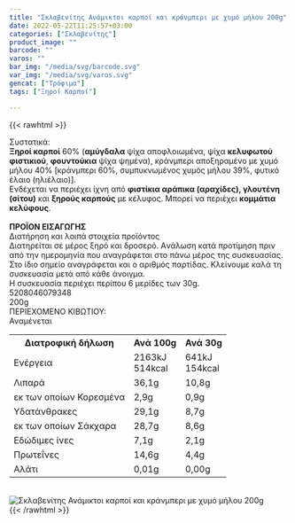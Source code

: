 ```yaml
---
title: "Σκλαβενίτης Ανάμικτοι καρποί και κράνμπερι με χυμό μήλου 200g"
date: 2022-05-22T11:25:57+03:00
categories: ["Σκλαβενίτης"]
product_image: ""
barcode: ""
varos: ""
bar_img: "/media/svg/barcode.svg"
var_img: "/media/svg/varos.svg"
gencat: ["Τρόφιμα"]
tags: ["Ξηροί Καρποί"]

---
```

{{< rawhtml >}}

<div class="sload461"><div class="product"><div id="sistatika">Συστατικά:</div><div class="alltext"><b>Ξηροί καρποί</b> 60% (<b>αμύγδαλα</b> ψίχα αποφλοιωμένα, ψίχα <b>κελυφωτού φιστικιού</b>, <b>φουντούκια</b> ψίχα ψημένα), κράνμπερι αποξηραμένο με χυμό μήλου 40% [κράνμπερι 60%, συμπυκνωμένος χυμός μήλου 39%, φυτικό έλαιο (ηλιέλαιο)].<br>Ενδέχεται να περιέχει ίχνη από <b>φιστίκια αράπικα (αραχίδες), γλουτένη (σίτου)</b> και <b>ξηρούς καρπούς</b> με κέλυφος. Μπορεί να περιέχει <b>κομμάτια κελύφους</b>.<br><br><b>ΠΡΟΪΟΝ ΕΙΣΑΓΩΓΗΣ</b></div><div id="loipa">Διατήρηση και λοιπά στοιχεία προϊόντος</div><div class="alltext">Διατηρείται σε μέρος ξηρό και δροσερό. Aνάλωση κατά προτίμηση πριν από την ημερομηνία που αναγράφεται στο πάνω μέρος της συσκευασίας. Στο ίδιο σημείο αναγράφεται και ο αριθμός παρτίδας. Κλείνουμε καλά τη συσκευασία μετά από κάθε άνοιγμα.<br>Η συσκευασία περιέχει περίπου 6 μερίδες των 30g.</div><div id="barcode"><div id="barimage1"></div><span id="bartext">5208046079348</span></div><div id="varos"><div id="varosimage1"></div><span id="varostext">200g</span></div><div id="kivotio">ΠΕΡΙΕΧΟΜΕΝΟ ΚΙΒΩΤΙΟΥ:<br>Αναμένεται</div><div class="tabout"><table id="diatable"><tbody><tr><th>Διατροφική δήλωση</th><th>Ανά 100g</th><th>Ανά 30g</th></tr><tr><td class="texr2">Ενέργεια</td><td class="texr">2163kJ<br>514kcal</td><td class="texr">641kJ<br>154kcal</td></tr><tr><td class="texr2">Λιπαρά</td><td class="texr">36,1g</td><td class="texr">10,8g</td></tr><tr><td class="gray">εκ των οποίων Κορεσµένα</td><td class="gray2">2,9g</td><td class="gray2">0,9g</td></tr><tr><td class="texr2">Yδατάνθρακες</td><td class="texr">29,1g</td><td class="texr">8,7g</td></tr><tr><td class="gray">εκ των οποίων Σάκχαρα</td><td class="gray2">28,7g</td><td class="gray2">8,6g</td></tr><tr><td class="texr2">Eδώδιμες ίνες</td><td class="texr">7,1g</td><td class="texr">2,1g</td></tr><tr><td class="texr2">Πρωτεΐνες</td><td class="texr">14,6g</td><td class="texr">4,4g</td></tr><tr><td class="texr2">Αλάτι</td><td class="texr">0,01g</td><td class="texr">0,00g</td></tr></tbody></table></div><br><div class="pimg"><img alt="Σκλαβενίτης Ανάμικτοι καρποί και κράνμπερι με χυμό μήλου 200g" title="Σκλαβενίτης Ανάμικτοι καρποί και κράνμπερι με χυμό μήλου 200g" src="/media/images/sklavenitis-anamiktoi-karpoi-kai-kranmperi-me-xymo-mhlou-200g.jpg"></div></div></div>
{{< /rawhtml >}}


